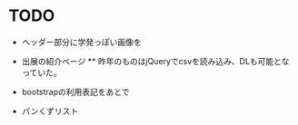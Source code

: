 # TODO

* ヘッダー部分に学発っぽい画像を

* 出展の紹介ページ
** 昨年のものはjQueryでcsvを読み込み、DLも可能となっていた。

* bootstrapの利用表記をあとで

* パンくずリスト
